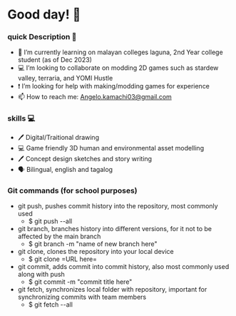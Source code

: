 # Good day! :wave:

<!--
**Luxen03/Luxen03** is a ✨ _special_ ✨ repository because its `README.md` (this file) appears on your GitHub profile.

Here are some ideas to get you started:
-->
### quick Description :book:
- :school: I’m currently learning on malayan colleges laguna, 2nd Year college student (as of Dec 2023)
- :computer: I’m looking to collaborate on modding 2D games such as stardew valley, terraria, and YOMI Hustle
- :exclamation: I’m looking for help with making/modding games for experience
- :mailbox: How to reach me: Angelo.kamachi03@gmail.com

### skills :computer:

- :pen: Digital/Traitional drawing
- :computer: Game friendly 3D human and environmental asset modelling
- :pen: Concept design sketches and story writing
- :speaking_head: Bilingual, english and tagalog



### Git commands (for school purposes)
- git push, pushes commit history into the repository, most commonly used
	* $ git push --all
- git branch, branches history into different versions, for it not to be affected by the main branch
	* $ git branch -m "name of new branch here"
- git clone, clones the repository into your local device
	* $ git clone =URL here=
- git commit, adds commit into commit history, also most commonly used along with push
	* $ git commit -m "commit title here"
- git fetch, synchronizes local folder with repository, important for synchronizing commits with team members
	* $ git fetch --all